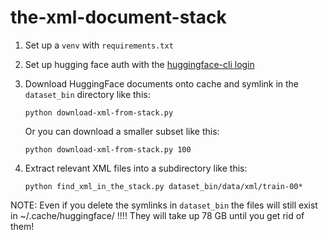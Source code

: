 # the-xml-document-stack

1. Set up a `venv` with `requirements.txt`

2. Set up hugging face auth with the [huggingface-cli login](https://huggingface.co/docs/huggingface_hub/quick-start#login)

3. Download HuggingFace documents onto cache and symlink in
   the `dataset_bin` directory like this:

   `python download-xml-from-stack.py`

   Or you can download a smaller subset like this:

   `python download-xml-from-stack.py 100`

4. Extract relevant XML files into a subdirectory like this:

    `python find_xml_in_the_stack.py dataset_bin/data/xml/train-00*`


NOTE: Even if you delete the symlinks in `dataset_bin` the
      files will still exist in ~/.cache/huggingface/ !!!!
      They will take up 78 GB until you get rid of them!

     